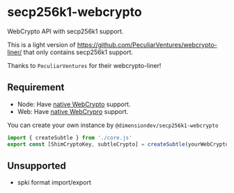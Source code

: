 # secp256k1-webcrypto

WebCrypto API with secp256k1 support.

This is a light version of <https://github.com/PeculiarVentures/webcrypto-liner/> that only contains secp256k1 support.

Thanks to `PeculiarVentures` for their webcrypto-liner!

## Requirement

- Node: Have [native WebCrypto](https://nodejs.org/api/webcrypto.html#web-crypto-api) support.
- Web: Have [native WebCrypro](https://developer.mozilla.org/en-US/docs/Web/API/SubtleCrypto) support.

You can create your own instance by `@dimensiondev/secp256k1-webcrypto`

```js
import { createSubtle } from './core.js'
export const [ShimCryptoKey, subtleCrypto] = createSubtle(yourWebCryptoSubtle, CryptoKeyClass, DOMExceptionClass)
```

## Unsupported

- spki format import/export
